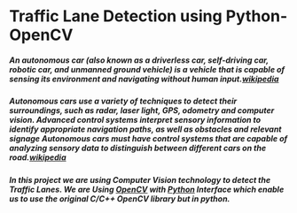 # Traffic Lane Detection using Python-OpenCV

##### An autonomous car (also known as a driverless car, self-driving car, robotic car, and unmanned ground vehicle) is a vehicle that is capable of sensing its environment and navigating without human input.[wikipedia](https://en.wikipedia.org/wiki/Autonomous_car)

##### Autonomous cars use a variety of techniques to detect their surroundings, such as radar, laser light, GPS, odometry and computer vision. Advanced control systems interpret sensory information to identify appropriate navigation paths, as well as obstacles and relevant signage Autonomous cars must have control systems that are capable of analyzing sensory data to distinguish between different cars on the road.[wikipedia](https://en.wikipedia.org/wiki/Autonomous_car)

##### In this project we are using Computer Vision technology to detect the Traffic Lanes. We are Using [OpenCV](https://opencv.org/) with [Python](https://www.python.org/) Interface which enable us to use the original C/C++ OpenCV library but in python.
